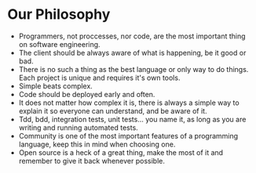 # Our Philosophy

- Programmers, not proccesses, nor code, are the most important thing on software engineering.
- The client should be always aware of what is happening, be it good or bad.
- There is no such a thing as the best language or only way to do things. Each project is unique and requires it's own tools.
- Simple beats complex.
- Code should be deployed early and often.
- It does not matter how complex it is, there is always a simple way to explain it so everyone can understand, and be aware of it.
- Tdd, bdd, integration tests, unit tests... you name it, as long as you are writing and running automated tests.
- Community is one of the most important features of a programming language, keep this in mind when choosing one.
- Open source is a heck of a great thing, make the most of it and remember to give it back whenever possible.
